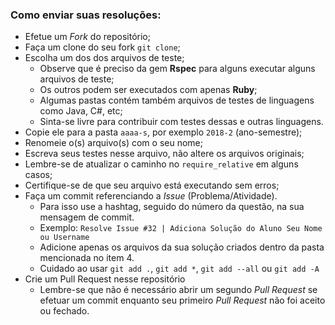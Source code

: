 ### Como enviar suas resoluções:

- Efetue um *Fork* do repositório;
- Faça um clone do seu fork `git clone`;
- Escolha um dos dos arquivos de teste;
  - Observe que é preciso da gem **Rspec** para alguns executar alguns arquivos de teste;
  - Os outros podem ser executados com apenas **Ruby**;
  - Algumas pastas contém também arquivos de testes de linguagens como Java, C#, etc;
  - Sinta-se livre para contribuir com testes dessas e outras linguagens.
- Copie ele para a pasta `aaaa-s`, por exemplo `2018-2` (ano-semestre);
- Renomeie o(s) arquivo(s) com o seu nome;
- Escreva seus testes nesse arquivo, não altere os arquivos originais;
- Lembre-se de atualizar o caminho no `require_relative` em alguns casos;
- Certifique-se de que seu arquivo está executando sem erros;
- Faça um commit referenciando a *Issue* (Problema/Atividade).
  - Para isso use a hashtag, seguido do número da questão, na sua mensagem de commit.
  - Exemplo: `Resolve Issue #32 | Adiciona Solução do Aluno Seu Nome ou Username`
  - Adicione apenas os arquivos da sua solução criados dentro da pasta mencionada no item 4.
  - Cuidado ao usar `git add .`, `git add *`, `git add --all` ou `git add -A`
- Crie um Pull Request nesse repositório
  - Lembre-se que não é necessário abrir um segundo *Pull Request* se efetuar um commit enquanto seu primeiro *Pull Request* não foi aceito ou fechado.
